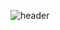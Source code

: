 ![header](https://capsule-render.vercel.app/api?type=waving&color=#1E82FF&height=300&section=header&text=손승우&fontSize=90)
